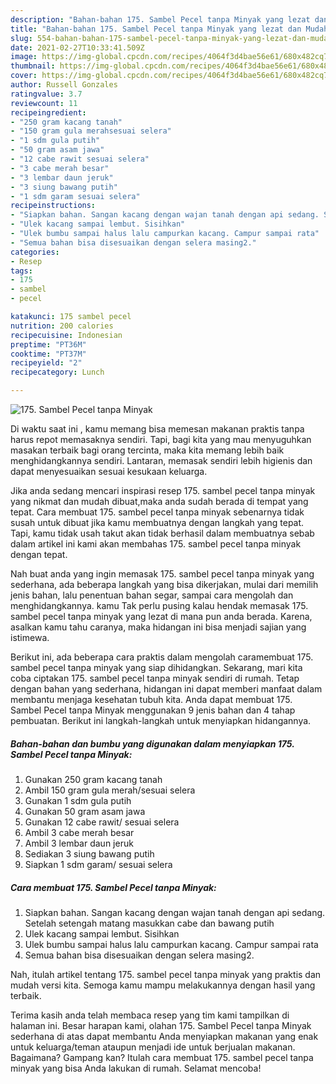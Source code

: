 ```yaml
---
description: "Bahan-bahan 175. Sambel Pecel tanpa Minyak yang lezat dan Mudah Dibuat"
title: "Bahan-bahan 175. Sambel Pecel tanpa Minyak yang lezat dan Mudah Dibuat"
slug: 554-bahan-bahan-175-sambel-pecel-tanpa-minyak-yang-lezat-dan-mudah-dibuat
date: 2021-02-27T10:33:41.509Z
image: https://img-global.cpcdn.com/recipes/4064f3d4bae56e61/680x482cq70/175-sambel-pecel-tanpa-minyak-foto-resep-utama.jpg
thumbnail: https://img-global.cpcdn.com/recipes/4064f3d4bae56e61/680x482cq70/175-sambel-pecel-tanpa-minyak-foto-resep-utama.jpg
cover: https://img-global.cpcdn.com/recipes/4064f3d4bae56e61/680x482cq70/175-sambel-pecel-tanpa-minyak-foto-resep-utama.jpg
author: Russell Gonzales
ratingvalue: 3.7
reviewcount: 11
recipeingredient:
- "250 gram kacang tanah"
- "150 gram gula merahsesuai selera"
- "1 sdm gula putih"
- "50 gram asam jawa"
- "12 cabe rawit sesuai selera"
- "3 cabe merah besar"
- "3 lembar daun jeruk"
- "3 siung bawang putih"
- "1 sdm garam sesuai selera"
recipeinstructions:
- "Siapkan bahan. Sangan kacang dengan wajan tanah dengan api sedang. Setelah setengah matang masukkan cabe dan bawang putih"
- "Ulek kacang sampai lembut. Sisihkan"
- "Ulek bumbu sampai halus lalu campurkan kacang. Campur sampai rata"
- "Semua bahan bisa disesuaikan dengan selera masing2."
categories:
- Resep
tags:
- 175
- sambel
- pecel

katakunci: 175 sambel pecel 
nutrition: 200 calories
recipecuisine: Indonesian
preptime: "PT36M"
cooktime: "PT37M"
recipeyield: "2"
recipecategory: Lunch

---
```



![175. Sambel Pecel tanpa Minyak](https://img-global.cpcdn.com/recipes/4064f3d4bae56e61/680x482cq70/175-sambel-pecel-tanpa-minyak-foto-resep-utama.jpg)

Di waktu  saat ini , kamu memang bisa memesan makanan praktis tanpa harus repot memasaknya sendiri. Tapi, bagi kita yang mau menyuguhkan masakan terbaik bagi orang tercinta, maka kita memang lebih baik menghidangkannya sendiri. Lantaran, memasak sendiri lebih higienis dan dapat menyesuaikan sesuai kesukaan keluarga.

Jika anda sedang mencari inspirasi resep 175. sambel pecel tanpa minyak yang nikmat dan mudah dibuat,maka anda sudah berada di tempat yang tepat. Cara membuat 175. sambel pecel tanpa minyak  sebenarnya tidak susah untuk dibuat jika kamu membuatnya dengan langkah yang tepat. Tapi, kamu tidak usah takut akan tidak berhasil dalam membuatnya 
sebab dalam artikel ini kami akan membahas 175. sambel pecel tanpa minyak dengan tepat.  



Nah buat anda yang ingin memasak 175. sambel pecel tanpa minyak yang sederhana, ada beberapa langkah yang bisa dikerjakan, mulai dari memilih jenis bahan, lalu penentuan bahan segar, sampai cara mengolah dan menghidangkannya. kamu Tak perlu pusing kalau hendak memasak 175. sambel pecel tanpa minyak yang lezat di mana pun anda berada. Karena, asalkan kamu  tahu caranya, maka hidangan ini bisa menjadi sajian yang istimewa.

Berikut ini, ada beberapa cara praktis  dalam mengolah caramembuat 175. sambel pecel tanpa minyak yang siap dihidangkan. Sekarang, mari kita coba ciptakan 175. sambel pecel tanpa minyak sendiri di rumah. Tetap dengan bahan yang sederhana, hidangan ini dapat memberi manfaat dalam membantu menjaga kesehatan tubuh kita. Anda dapat membuat 175. Sambel Pecel tanpa Minyak menggunakan 9 jenis bahan dan 4 tahap pembuatan. Berikut ini langkah-langkah untuk menyiapkan hidangannya.

<!--inarticleads1-->

##### Bahan-bahan dan bumbu yang digunakan dalam menyiapkan 175. Sambel Pecel tanpa Minyak:

1. Gunakan 250 gram kacang tanah
1. Ambil 150 gram gula merah/sesuai selera
1. Gunakan 1 sdm gula putih
1. Gunakan 50 gram asam jawa
1. Gunakan 12 cabe rawit/ sesuai selera
1. Ambil 3 cabe merah besar
1. Ambil 3 lembar daun jeruk
1. Sediakan 3 siung bawang putih
1. Siapkan 1 sdm garam/ sesuai selera




<!--inarticleads2-->

##### Cara membuat 175. Sambel Pecel tanpa Minyak:

1. Siapkan bahan. Sangan kacang dengan wajan tanah dengan api sedang. Setelah setengah matang masukkan cabe dan bawang putih
1. Ulek kacang sampai lembut. Sisihkan
1. Ulek bumbu sampai halus lalu campurkan kacang. Campur sampai rata
1. Semua bahan bisa disesuaikan dengan selera masing2.




Nah, itulah artikel tentang  175. sambel pecel tanpa minyak  yang praktis dan mudah versi kita. Semoga kamu mampu melakukannya dengan hasil yang terbaik. 

Terima kasih anda telah membaca resep yang tim kami tampilkan di halaman ini. Besar harapan kami, olahan  175. Sambel Pecel tanpa Minyak sederhana di atas dapat membantu Anda menyiapkan makanan yang enak untuk keluarga/teman ataupun menjadi ide untuk berjualan makanan. Bagaimana? Gampang kan? Itulah cara membuat 175. sambel pecel tanpa minyak yang bisa Anda lakukan di rumah. Selamat mencoba!

